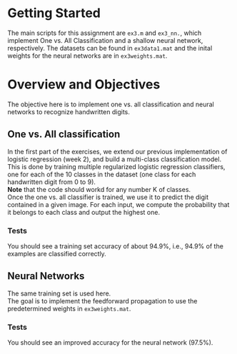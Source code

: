 # Getting Started
The main scripts for this assignment are `ex3.m` and `ex3_nn.`, which implement One vs. All Classification and a shallow neural network, respectively. The datasets can be found in `ex3data1.mat` and the inital weights for the neural networks are in `ex3weights.mat`.
# Overview and Objectives
The objective here is to implement one vs. all classification and neural networks to recognize handwritten digits.
## One vs. All classification
In the first part of the exercises, we extend our previous implementation of logistic regression (week 2), and build a multi-class classification model.
This is done by training multiple regularized logistic regression classifiers, one for each of the 10 classes in the dataset (one class for each handwritten digit from 0 to 9).  
**Note** that the code should workd for any number K of classes.  
Once the one vs. all classifier is trained, we use it to predict the digit contained in a given image. For each input, we compute the probability that it belongs to each class and output the highest one.  
### Tests
You should see a training set accuracy of about 94.9%, i.e., 94.9% of the examples are classified correctly.
## Neural Networks
The same training set is used here.  
The goal is to implement the feedforward propagation to use the predetermined weights in `ex3weights.mat`.
### Tests
You should see an improved accuracy for the neural network (97.5%).

